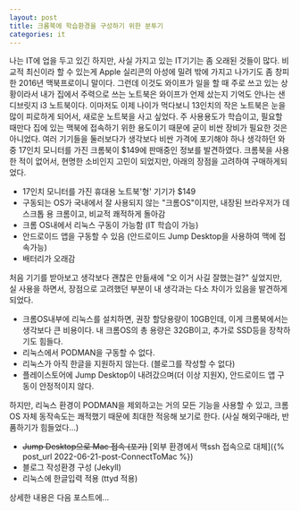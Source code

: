 ```yaml
---
layout: post
title: 크롬북에 학습환경을 구성하기 위한 분투기
categories: it
---
```


  나는 IT에 업을 두고 있긴 하지만, 사실 가지고 있는 IT기기는 좀 오래된 것들이 많다. 비교적 최신이라
할 수 있는게 Apple 실리콘의 아성에 밀려 밖에 가지고 나가기도 좀 창피한 2016년 맥북프로이니 말이다. 그런데 이것도 와이프가 일을 할 때 주로 쓰고 있는 상황이라서 내가 집에서 주력으로 쓰는 노트북은 와이프가 언제 샀는지 기억도 안나는 샌디브릿지 i3 노트북이다. 이마저도 이제 나이가 먹다보니 13인치의 작은 노트북은 눈을 많이 피로하게 되어서, 새로운 노트북을 사고 싶었다.
  주 사용용도가 학습이고, 필요할 때만다 집에 있는 맥북에 접속하기 위한 용도이기 때문에 굳이 비싼 장비가 필요한 것은 아니었다. 여러 기기들을 둘러보다가 생각보다 비싼 가격에 포기해야 하나 생각하던 와중 17인치 모니터를 가진 크롬북이 $149에 판매중인 정보를 발견하였다.
  크롬북을 사용한 적이 없어서, 현명한 소비인지 고민이 되었지만, 아래의 장점을 고려하여 구매하게되었다.

  - 17인치 모니터를 가진 휴대용 노트북'형' 기기가 $149
  - 구동되는 OS가 국내에서 잘 사용되지 않는 "크롬OS"이지만, 내장된 브라우저가 데스크톱 용 크롬이고, 비교적 쾌적하게 돌아감
  - 크롬 OS내에서 리눅스 구동이 가능함 (IT 학습이 가능)
  - 안드로이드 앱을 구동할 수 있음 (안드로이드 Jump Desktop을 사용하여 맥에 접속가능)
  - 배터리가 오래감

  처음 기기를 받아보고 생각보다 괜찮은 만듦새에 "오 이거 사길 잘했는걸?" 싶었지만, 실 사용을 하면서, 장점으로 고려했던 부분이 내 생각과는 다소 차이가 있음을 발견하게 되었다.
  - 크롬OS내부에 리눅스를 설치하면, 권장 할당용량이 10GB인데, 이게 크롬북에서는 생각보다 큰 비용이다. 내 크롬OS의 총 용량은 32GB이고, 추가로 SSD등을 장착하기도 힘들다.
  - 리눅스에서 PODMAN을 구동할 수 없다.
  - 리눅스가 아직 한글을 지원하지 않는다. (블로그를 작성할 수 없다)
  - 플레이스토어에 Jump Desktop이 내려갔으며(더 이상 지원X), 안드로이드 앱 구동이 안정적이지 않다.

  하지만, 리눅스 환경이 PODMAN을 제외하고는 거의 모든 기능을 사용할 수 있고, 크롬OS 자체 동작속도는 쾌적했기 때문에 최대한 적응해 보기로 한다. (사실 해외구매라, 반품하기가 힘들었다...)

  - ~~Jump Desktop으로 Mac 접속 (포기)~~ [외부 환경에서 맥ssh 접속으로 대체]({% post_url 2022-06-21-post-ConnectToMac %})
  - 블로그 작성환경 구성 (Jekyll)
  - 리눅스에 한글입력 적용 (ttyd 적용)

상세한 내용은 다음 포스트에...
